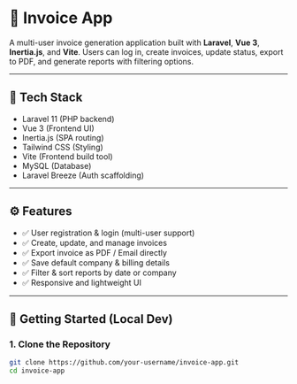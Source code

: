 # 📄 Invoice App

A multi-user invoice generation application built with **Laravel**, **Vue 3**, **Inertia.js**, and **Vite**. Users can log in, create invoices, update status, export to PDF, and generate reports with filtering options.

---

## 🔧 Tech Stack

- Laravel 11 (PHP backend)
- Vue 3 (Frontend UI)
- Inertia.js (SPA routing)
- Tailwind CSS (Styling)
- Vite (Frontend build tool)
- MySQL (Database)
- Laravel Breeze (Auth scaffolding)

---

## ⚙️ Features

- ✅ User registration & login (multi-user support)
- ✅ Create, update, and manage invoices
- ✅ Export invoice as PDF / Email directly
- ✅ Save default company & billing details
- ✅ Filter & sort reports by date or company
- ✅ Responsive and lightweight UI

---

## 🚀 Getting Started (Local Dev)

### 1. Clone the Repository

```bash
git clone https://github.com/your-username/invoice-app.git
cd invoice-app
